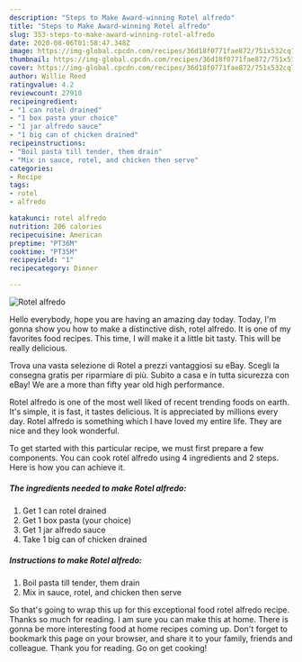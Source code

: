 ```yaml
---
description: "Steps to Make Award-winning Rotel alfredo"
title: "Steps to Make Award-winning Rotel alfredo"
slug: 353-steps-to-make-award-winning-rotel-alfredo
date: 2020-08-06T01:58:47.348Z
image: https://img-global.cpcdn.com/recipes/36d18f0771fae872/751x532cq70/rotel-alfredo-recipe-main-photo.jpg
thumbnail: https://img-global.cpcdn.com/recipes/36d18f0771fae872/751x532cq70/rotel-alfredo-recipe-main-photo.jpg
cover: https://img-global.cpcdn.com/recipes/36d18f0771fae872/751x532cq70/rotel-alfredo-recipe-main-photo.jpg
author: Willie Reed
ratingvalue: 4.2
reviewcount: 27910
recipeingredient:
- "1 can rotel drained"
- "1 box pasta your choice"
- "1 jar alfredo sauce"
- "1 big can of chicken drained"
recipeinstructions:
- "Boil pasta till tender, them drain"
- "Mix in sauce, rotel, and chicken then serve"
categories:
- Recipe
tags:
- rotel
- alfredo

katakunci: rotel alfredo 
nutrition: 206 calories
recipecuisine: American
preptime: "PT36M"
cooktime: "PT35M"
recipeyield: "1"
recipecategory: Dinner

---
```



![Rotel alfredo](https://img-global.cpcdn.com/recipes/36d18f0771fae872/751x532cq70/rotel-alfredo-recipe-main-photo.jpg)

Hello everybody, hope you are having an amazing day today. Today, I'm gonna show you how to make a distinctive dish, rotel alfredo. It is one of my favorites food recipes. This time, I will make it a little bit tasty. This will be really delicious.

Trova una vasta selezione di Rotel a prezzi vantaggiosi su eBay. Scegli la consegna gratis per riparmiare di più. Subito a casa e in tutta sicurezza con eBay! We are a more than fifty year old high performance.

Rotel alfredo is one of the most well liked of recent trending foods on earth. It's simple, it is fast, it tastes delicious. It is appreciated by millions every day. Rotel alfredo is something which I have loved my entire life. They are nice and they look wonderful.


To get started with this particular recipe, we must first prepare a few components. You can cook rotel alfredo using 4 ingredients and 2 steps. Here is how you can achieve it.

<!--inarticleads1-->

##### The ingredients needed to make Rotel alfredo:

1. Get 1 can rotel drained
1. Get 1 box pasta (your choice)
1. Get 1 jar alfredo sauce
1. Take 1 big can of chicken drained




<!--inarticleads2-->

##### Instructions to make Rotel alfredo:

1. Boil pasta till tender, them drain
1. Mix in sauce, rotel, and chicken then serve




So that's going to wrap this up for this exceptional food rotel alfredo recipe. Thanks so much for reading. I am sure you can make this at home. There is gonna be more interesting food at home recipes coming up. Don't forget to bookmark this page on your browser, and share it to your family, friends and colleague. Thank you for reading. Go on get cooking!
